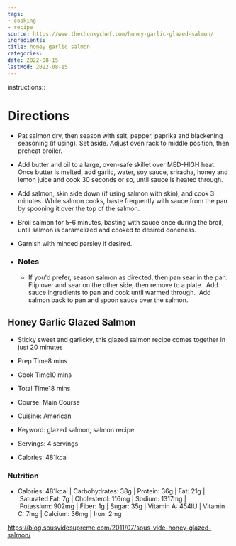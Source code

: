 ```yaml
---
tags:
- cooking
- recipe
source: https://www.thechunkychef.com/honey-garlic-glazed-salmon/
ingredients: 
title: honey garlic salmon
categories:
date: 2022-08-15
lastMod: 2022-08-15
---
```

instructions::

# Directions

  + Pat salmon dry, then season with salt, pepper, paprika and blackening seasoning (if using). Set aside. Adjust oven rack to middle position, then preheat broiler.

  + Add butter and oil to a large, oven-safe skillet over MED-HIGH heat. Once butter is melted, add garlic, water, soy sauce, sriracha, honey and lemon juice and cook 30 seconds or so, until sauce is heated through.

  + Add salmon, skin side down (if using salmon with skin), and cook 3 minutes. While salmon cooks, baste frequently with sauce from the pan by spooning it over the top of the salmon.

  + Broil salmon for 5-6 minutes, basting with sauce once during the broil, until salmon is caramelized and cooked to desired doneness.

  + Garnish with minced parsley if desired.

  + ### Notes

    + If you'd prefer, season salmon as directed, then pan sear in the pan.  Flip over and sear on the other side, then remove to a plate.  Add sauce ingredients to pan and cook until warmed through.  Add salmon back to pan and spoon sauce over the salmon.

## Honey Garlic Glazed Salmon

  + Sticky sweet and garlicky, this glazed salmon recipe comes together in just 20 minutes

  + Prep Time8 mins

  + Cook Time10 mins

  + Total Time18 mins

  + Course: Main Course

  + Cuisine: American

  + Keyword: glazed salmon, salmon recipe

  + Servings: 4 servings

  + Calories: 481kcal

### Nutrition

  + Calories: 481kcal | Carbohydrates: 38g | Protein: 36g | Fat: 21g | Saturated Fat: 7g | Cholesterol: 116mg | Sodium: 1317mg | Potassium: 902mg | Fiber: 1g | Sugar: 35g | Vitamin A: 454IU | Vitamin C: 7mg | Calcium: 36mg | Iron: 2mg



https://blog.sousvidesupreme.com/2011/07/sous-vide-honey-glazed-salmon/


